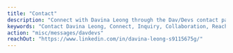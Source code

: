 ```yaml
---
title: "Contact"
description: "Connect with Davina Leong through the Dav/Devs contact page. Reach out for inquiries, collaboration, or just to say hello. Your message matters, and I look forward to hearing from you."
keywords: "Contact Davina Leong, Connect, Inquiry, Collaboration, Reach Out, Contact Form, Email, Phone Number, Message, Communication, Dav/Devs."
action: "misc/messages/davdevs"
reachOut: "https://www.linkedin.com/in/davina-leong-s9115675g/"
---
```

